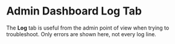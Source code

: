 # Admin Dashboard Log Tab

The **Log** tab is useful from the admin point of view when trying to troubleshoot. Only errors are shown here, not every log line.
